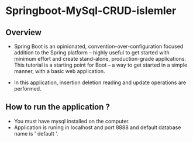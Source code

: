 # Springboot-MySql-CRUD-islemler

<h2>Overview</h2>

 * Spring Boot is an opinionated, convention-over-configuration focused addition to the Spring platform – highly useful to get started with minimum effort and create stand-alone, production-grade applications. This tutorial is a starting point for Boot – a way to get started in a simple manner, with a basic web application.
 
 * In this application, insertion deletion reading and update operations are performed.
 
 <h2>How to run the application ?</h2>
 
 * You must have mysql installed on the computer.
 * Application is runing in localhost and port 8888 and default database name is ' default '.
